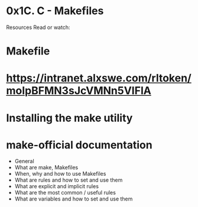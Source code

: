 # 0x1C. C - Makefiles

 Resources
Read or watch:

# Makefile
# https://intranet.alxswe.com/rltoken/moIpBFMN3sJcVMNn5VIFlA
# Installing the make utility
# make-official documentation

- General
- What are make, Makefiles
- When, why and how to use Makefiles
- What are rules and how to set and use them
- What are explicit and implicit rules
- What are the most common / useful rules
- What are variables and how to set and use them
